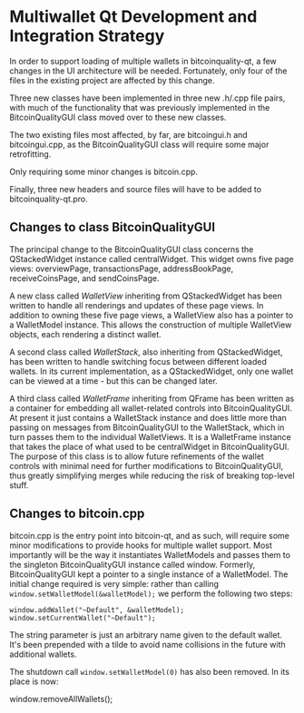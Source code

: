Multiwallet Qt Development and Integration Strategy
===================================================

In order to support loading of multiple wallets in bitcoinquality-qt, a few changes in the UI architecture will be needed.
Fortunately, only four of the files in the existing project are affected by this change.

Three new classes have been implemented in three new .h/.cpp file pairs, with much of the functionality that was previously
implemented in the BitcoinQualityGUI class moved over to these new classes.

The two existing files most affected, by far, are bitcoingui.h and bitcoingui.cpp, as the BitcoinQualityGUI class will require
some major retrofitting.

Only requiring some minor changes is bitcoin.cpp.

Finally, three new headers and source files will have to be added to bitcoinquality-qt.pro.

Changes to class BitcoinQualityGUI
---------------------------
The principal change to the BitcoinQualityGUI class concerns the QStackedWidget instance called centralWidget.
This widget owns five page views: overviewPage, transactionsPage, addressBookPage, receiveCoinsPage, and sendCoinsPage.

A new class called *WalletView* inheriting from QStackedWidget has been written to handle all renderings and updates of
these page views. In addition to owning these five page views, a WalletView also has a pointer to a WalletModel instance.
This allows the construction of multiple WalletView objects, each rendering a distinct wallet.

A second class called *WalletStack*, also inheriting from QStackedWidget, has been written to handle switching focus between
different loaded wallets. In its current implementation, as a QStackedWidget, only one wallet can be viewed at a time -
but this can be changed later.

A third class called *WalletFrame* inheriting from QFrame has been written as a container for embedding all wallet-related
controls into BitcoinQualityGUI. At present it just contains a WalletStack instance and does little more than passing on messages
from BitcoinQualityGUI to the WalletStack, which in turn passes them to the individual WalletViews. It is a WalletFrame instance
that takes the place of what used to be centralWidget in BitcoinQualityGUI. The purpose of this class is to allow future
refinements of the wallet controls with minimal need for further modifications to BitcoinQualityGUI, thus greatly simplifying
merges while reducing the risk of breaking top-level stuff.

Changes to bitcoin.cpp
----------------------
bitcoin.cpp is the entry point into bitcoin-qt, and as such, will require some minor modifications to provide hooks for
multiple wallet support. Most importantly will be the way it instantiates WalletModels and passes them to the
singleton BitcoinQualityGUI instance called window. Formerly, BitcoinQualityGUI kept a pointer to a single instance of a WalletModel.
The initial change required is very simple: rather than calling `window.setWalletModel(&walletModel);` we perform the
following two steps:

	window.addWallet("~Default", &walletModel);
	window.setCurrentWallet("~Default");

The string parameter is just an arbitrary name given to the default wallet. It's been prepended with a tilde to avoid name collisions in the future with additional wallets.

The shutdown call `window.setWalletModel(0)` has also been removed. In its place is now:

window.removeAllWallets();
